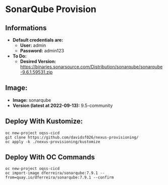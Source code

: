 # SonarQube Provision

## Informations
- **Default credentials are:**
  - **User:** admin
  - **Password:** admin123
- **To Do:**
  - **Desired Version:** https://binaries.sonarsource.com/Distribution/sonarqube/sonarqube-9.6.1.59531.zip

## Image:
- **Image:** sonarqube
- **Version (latest at 2022-09-13):** 9.5-community

## Deploy With Kustomize:

    oc new-project oqss-cicd
    git clone https://github.com/davidsf026/nexus-provisioning/
    oc apply -k ./nexus-provisioning/kustomize

## Deploy With OC Commands

    oc new-project oqss-cicd
    oc import-image dferreira/sonarqube:7.9.1 --from=quay.io/dferreira/sonarqube:7.9.1 --confirm
		
